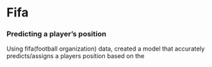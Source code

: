 # Fifa

### Predicting a player’s position

Using fifa(football organization) data, created a model that accurately predicts/assigns a players position based
on the 
